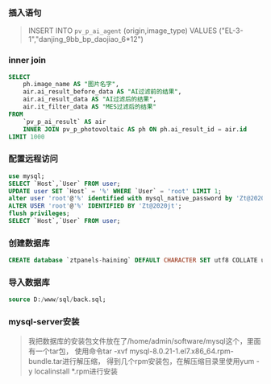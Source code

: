 ### 插入语句
> INSERT INTO `pv_p_ai_agent` (origin,image_type) VALUES ("EL-3-1","danjing_9bb_bp_daojiao_6*12")

### inner join
```sql
SELECT
	ph.image_name AS "图片名字",
	air.ai_result_before_data AS "AI过滤前的结果",
	air.ai_result_data AS "AI过滤后的结果",
	air.it_filter_data AS "MES过滤后的结果"
FROM
	`pv_p_ai_result` AS air
	INNER JOIN pv_p_photovoltaic AS ph ON ph.ai_result_id = air.id 
LIMIT 1000
```

### 配置远程访问
```sql
use mysql;
SELECT `Host`,`User` FROM user;
UPDATE user SET `Host` = '%' WHERE `User` = 'root' LIMIT 1;
alter user 'root'@'%' identified with mysql_native_password by 'Zt@2020jt';
ALTER USER 'root'@'%' IDENTIFIED BY 'Zt@2020jt';
flush privileges;
SELECT `Host`,`User` FROM user;
```

### 创建数据库
```sql
CREATE database `ztpanels-haining` DEFAULT CHARACTER SET utf8 COLLATE utf8_general_ci;
```
### 导入数据库
```sql
source D:/www/sql/back.sql;
```

### mysql-server安装
> 我把数据库的安装包文件放在了/home/admin/software/mysql这个，里面有一个tar包，
> 使用命令tar -xvf mysql-8.0.21-1.el7.x86_64.rpm-bundle.tar进行解压缩，
> 得到几个rpm安装包，在解压缩目录里使用yum -y localinstall *.rpm进行安装